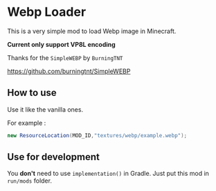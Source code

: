 # Webp Loader
This is a very simple mod to load Webp image in Minecraft.

**Current only support VP8L encoding**

Thanks for the `SimpleWEBP` by `BurningTNT`

https://github.com/burningtnt/SimpleWEBP

## How to use
Use it like the vanilla ones.

For example :
```java
new ResourceLocation(MOD_ID,"textures/webp/example.webp");
```

## Use for development
You **don't** need to use `implementation()` in Gradle.
Just put this mod in `run/mods` folder.